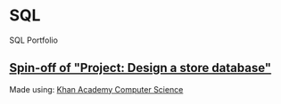 # SQL
SQL Portfolio
<h2><a href="https://www.khanacademy.org/computer-programming/spin-off-of-project-design-a-store-database/6465630428512256">Spin-off of "Project: Design a store database"</a></h2><script src="https://www.khanacademy.org/computer-programming/spin-off-of-project-design-a-store-database/6465630428512256/embed.js?editor=yes&buttons=yes&author=yes&embed=yes"></script><p>Made using: <a href="http://www.khanacademy.org/computer-programming">Khan Academy Computer Science</a></p>
